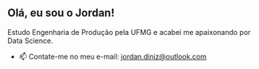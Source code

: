 ## Olá, eu sou o Jordan!

  Estudo Engenharia de Produção pela UFMG e acabei me apaixonando por Data Science.
  
- 📫 Contate-me no meu e-mail: jordan.diniz@outlook.com

